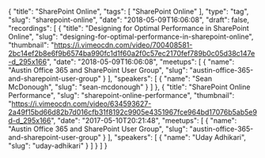 {
  "title": "SharePoint Online",
  "tags": [
    "SharePoint Online"
  ],
  "type": "tag",
  "slug": "sharepoint-online",
  "date": "2018-05-09T16:06:08",
  "draft": false,
  "recordings": [
    {
      "title": "Designing for Optimal Performance in SharePoint Online",
      "slug": "designing-for-optimal-performance-in-sharepoint-online",
      "thumbnail": "https://i.vimeocdn.com/video/700408581-2bc14ef2b8e6f9b6574ba990fc1d1f60a2f0c57ec2170fef789b0c05d38c147e-d_295x166",
      "date": "2018-05-09T16:06:08",
      "meetups": [
        {
          "name": "Austin Office 365 and SharePoint User Group",
          "slug": "austin-office-365-and-sharepoint-user-group"
        }
      ],
      "speakers": [
        {
          "name": "Sean McDonough",
          "slug": "sean-mcdonough"
        }
      ]
    },
    {
      "title": "SharePoint Online Performance",
      "slug": "sharepoint-online-performance",
      "thumbnail": "https://i.vimeocdn.com/video/634593627-2a49f15bd66d82b7d016cfb31f8192c9905e4351967fce964bd17076b5ab5e9d-d_295x166",
      "date": "2017-05-10T20:21:48",
      "meetups": [
        {
          "name": "Austin Office 365 and SharePoint User Group",
          "slug": "austin-office-365-and-sharepoint-user-group"
        }
      ],
      "speakers": [
        {
          "name": "Uday Adhikari",
          "slug": "uday-adhikari"
        }
      ]
    }
  ]
}